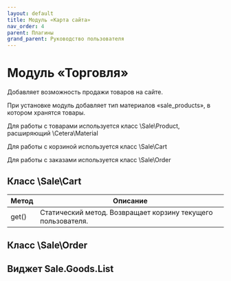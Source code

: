 ```yaml
---
layout: default
title: Модуль «Карта сайта»
nav_order: 4
parent: Плагины
grand_parent: Руководство пользователя
---
```


# Модуль «Торговля»

Добавляет возможность продажи товаров на сайте.

При установке модуль добавляет тип материалов «sale_products», в котором хранятся товары. 

Для работы с товарами используется класс \Sale\Product, расширяющий \Cetera\Material

Для работы с корзиной используется класс \Sale\Cart

Для работы с заказами используется класс \Sale\Order

## Класс \Sale\Cart

Метод | Описание
------|----------
get() | Статический метод. Возвращает корзину текущего пользователя.

## Класс \Sale\Order

## Виджет Sale.Goods.List